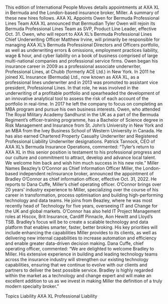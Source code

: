 This edition of International People Moves details appointments at AXA XL in Bermuda and the London-based insurance broker, Miller.
A summary of these new hires follows.
AXA XL Appoints Owen for Bermuda Professional Lines Team
AXA XL announced that Bermudian Tyler Owen will rejoin its Bermuda Professional Lines Team as SVP, Product Line Leader, effective Oct. 31.
Owen, who will report to AXA XL’s Bermuda Professional Lines Chief Underwriting Officer Matthew Irvine, will primarily be responsible for managing AXA XL’s Bermuda Professional Directors and Officers portfolio, as well as underwriting errors & omissions, employment practices liability, wage & hour, and cyber liability on a book of business comprised of large multi-national companies and professional service firms.
Owen began his insurance career in 2009 as a professional associate underwriter, Professional Lines, at Chubb (formerly ACE Ltd.) in New York. In 2011 he joined XL Insurance (Bermuda) Ltd., now known as AXA XL, as a professional lines underwriter and in 2013 was promoted to assistant vice president, Professional Lines. In that role, he was involved in the underwriting of a profitable portfolio and spearheaded the development of an innovative analytical tool to assess the risk of each account of the portfolio in real-time. In 2017 he left the company to focus on completing an MBA program and pursue his own business interests.
Owen, who attended The Royal Military Academy Sandhurst in the UK as a part of the Bermuda Regiment’s officer-training programme, has a Bachelor of Science degree in Risk Management and Insurance from St. John’s University in New York and an MBA from the Ivey Business School of Western University in Canada. He has also earned Chartered Property Casualty Underwriter and Registered Professional Liability Underwriter designations.
Patrick Tannock, CEO of AXA XL’s Bermuda Insurance Operations, commented: “Tyler’s return to AXA XL in this senior position is testament to his professional progress and our culture and commitment to attract, develop and advance local talent. We welcome him back and wish him much success in his new role.”
Miller Names Beazley’s O’Connor as Chief Information Officer
Miller, the London-based independent re/insurance broker, announced the appointment of Bradley O’Connor as chief information officer, effective Oct. 31, 2022.
He reports to Dana Cuffe, Miller’s chief operating officer.
O’Connor brings over 20 years’ industry experience to Miller, specializing over the course of his career in transformation, process optimisation and building high-performing technology and data teams. He joins from Beazley, where he was most recently head of Technology for five years, overseeing IT and Change for the UK and global markets. O’Connor has also held IT Project Management roles at Hiscox, Brit Insurance, Cardiff Pinnacle, Aon Hewitt and Lloyd’s TSB.
Bradley’s focus will be to create a scalable technology and data platform that enables smarter, faster, better broking. His key priorities will include enhancing the capabilities Miller provides to its clients, as well as delivering new internal capabilities to increase automation and efficiency and enable greater data-driven decision making.
Dana Cuffe, chief operating officer, commented: “We are delighted to welcome Bradley to Miller. His extensive experience in building and leading technology teams across the insurance industry will strengthen our existing technology capabilities, ensuring that we continue to evolve with our clients and partners to deliver the best possible service. Bradley is highly regarded within the market as a technology and change expert and will make an excellent addition to us as we invest in making Miller the definition of a truly modern specialty broker.”

Topics
Liability
AXA XL
Professional Liability
